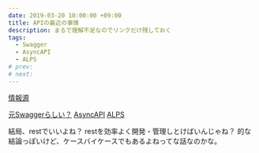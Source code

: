 ```yaml
---
date: 2019-03-20 10:00:00 +09:00
title: APIの最近の事情
description: まるで理解不足なのでリンクだけ残しておく
tags:
  - Swagger
  - AsyncAPI
  - ALPS
# prev:
# next:
---
```


[情報源](https://www.infoq.com/jp/articles/overcoming-restlessness)

[元Swaggerらしい？](https://www.openapis.org/)
[AsyncAPI](https://www.asyncapi.com/)
[ALPS](http://alps.io/spec/)

結局、restでいいよね？
restを効率よく開発・管理しとけばいんじゃね？
的な結論っぽいけど、ケースバイケースでもあるよねってな話なのかな。

